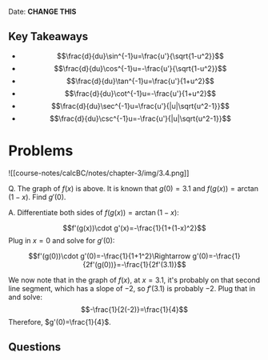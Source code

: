 Date: **CHANGE THIS**

## Key Takeaways

- $$\frac{d}{du}\sin^{-1}u=\frac{u'}{\sqrt{1-u^2}}$$
- $$\frac{d}{du}\cos^{-1}u=-\frac{u'}{\sqrt{1-u^2}}$$
- $$\frac{d}{du}\tan^{-1}u=\frac{u'}{1+u^2}$$
- $$\frac{d}{du}\cot^{-1}u=-\frac{u'}{1+u^2}$$
- $$\frac{d}{du}\sec^{-1}u=\frac{u'}{|u|\sqrt{u^2-1}}$$
- $$\frac{d}{du}\csc^{-1}u=-\frac{u'}{|u|\sqrt{u^2-1}}$$

# Problems

![[course-notes/calcBC/notes/chapter-3/img/3.4.png]]

Q. The graph of $f(x)$ is above. It is known that $g(0)=3.1$ and $f(g(x))=\arctan(1-x)$. Find $g'(0)$.

A. Differentiate both sides of $f(g(x))=\arctan(1-x)$:

$$f'(g(x))\cdot g'(x)=-\frac{1}{1+(1-x)^2}$$
Plug in $x=0$ and solve for $g'(0)$:

$$f'(g(0))\cdot g'(0)=-\frac{1}{1+1^2}\Rightarrow g'(0)=-\frac{1}{2f'(g(0))}=-\frac{1}{2f'(3.1)}$$

We now note that in the graph of $f(x)$, at $x=3.1$, it's probably on that second line segment, which has a slope of $-2$, so $f'(3.1)$ is probably $-2$. Plug that in and solve: $$-\frac{1}{2(-2)}=\frac{1}{4}$$
Therefore, $g'(0)=\frac{1}{4}$.

## Questions


